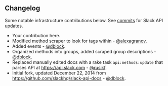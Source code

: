 Changelog
---------

Some notable infrastructure contributions below. See [commits](commits/master) for Slack API updates.

* Your contribution here.
* Modified method scraper to look for <a> tags within <table> - [@alexagranov](https://github.com/alexagranov).
* Added events - [@dblock](https://github.com/dblock).
* Organized methods into groups, added scraped group descriptions - [@dblock](https://github.com/dblock).
* Replaced manually edited docs with a rake task `api:methods:update` that parses API at https://api.slack.com - [@rusikf](https://github.com/rusikf).
* Initial fork, updated December 22, 2014 from https://github.com/slackhq/slack-api-docs - [@dblock](https://github.com/dblock).


